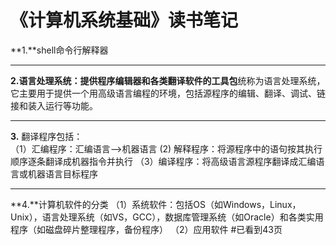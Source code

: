 # 《计算机系统基础》读书笔记
**1.**shell命令行解释器   

----
**2.**语言处理系统：提供程序编辑器和各类翻译软件的**工具包**统称为语言处理系统，它主要用于提供一个用高级语言编程的环境，包括源程序的编辑、翻译、调试、链接和装入运行等功能。

----
**3.** 翻译程序包括：   
（1）汇编程序：汇编语言-->机器语言
 (2) 解释程序：将源程序中的语句按其执行顺序逐条翻译成机器指令并执行
（3）编译程序：将高级语言源程序翻译成汇编语言或机器语言目标程序   

---
**4.**计算机软件的分类
（1）系统软件：包括OS（如Windows，Linux，Unix），语言处理系统（如VS，GCC），数据库管理系统（如Oracle）和各类实用程序（如磁盘碎片整理程序，备份程序）
（2）应用软件
#已看到43页